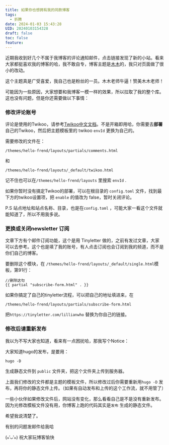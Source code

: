 ```yaml
---
title: 如果你也想拥有我的同款博客
tags:
  - 折腾
date: 2024-01-03 15:43:28
UID: 20240103154328
draft: false
toc: false
feature:
---
```


近期我收到好几个不属于我博客的评论通知邮件，点击链接发现了新的小站。看来大家都挺喜欢我的博客的哈，我不敢自专，博客主题是[木木](https://immmmm.com)的，我只对页面做了很小的改动。

这个主题真是广受喜爱，我自己也是粉丝的一员。木木老师牛逼！赞美木木老师！

可能因为一些原因，大家想要和我博客一模一样的效果，所以拉取了我的整个库。这也没有问题，但是你还需要做以下事情：
<!--more-->
### 修改评论账号

评论是使用的Twikoo，请参考[Twikoo中文文档](https://twikoo.js.org/)。不是开箱即用哈，你需要去**部署**自己的Twikoo，然后把主题模板里的 twikoo `envId` 更换为自己的。

需要修改的文件在：
```
/themes/hello-frend/layouts/partials/comments.html
```

和

```
/themes/hello-frend/layouts/_default/twikoo.html
```

记不住也可以在`/themes/hello-frend/layouts` 里搜索 `envId` .

如果你暂时没有搞定Twikoo的部署，可以在根目录的 `config.toml` 文件，找到最下方的twikoo设置项，把 `enable` 的值改为 false，暂时关闭评论。

P.S 站点地址和站点名称、目录，也是在`config.toml` ，可能大家一看这个文件就能知道了，所以不用我多说。
### 更换或关闭newsletter 订阅

文章下方有个邮件订阅功能，这个是用 Tinyletter 做的，之前有发过文章，大家可以去参考。这个也是填了我的账号，有人点击订阅也会订阅到我的频道，而不是你们自己的博客。

要删除这个模块，在 `/themes/hello-frend/layouts/_default/single.html`模板，第91行：
```
//删除这句
{{ partial "subscribe-form.html" . }}
```
如果你搞定了自己的tinyletter流程，可以把自己的地址填进来，在
```
/themes/hello-frend/layouts/partials/subscribe-form.html
```

把`https://tinyletter.com/lillianwho` 替换为你自己的链接。

### 修改后请重新发布
我以为不写大家也知道，看来有一点困扰哈，那我写个Notice：

大家知道hugo的发布，是要用：
```
hugo -D
```
生成静态文件到 `public` 文件夹，把这个文件夹上传到服务器。

上面我们修改的文件都是主题的模板文件，所以修改过后你需要重新用`hugo -D` 发布，再将你的静态文件上传。（如果有自动发布和上传的这个工作流，就不用管了）

一些小伙伴如果修改文件后，网站没有变化，那么看看自己是不是没有重新发布。因为光修改模板文件没有用，你博客上跑的代码其实是`发布` 生成的静态文件。

希望我说清楚了。

有别的问题发邮件给我哈

(๑′ᴗ‵๑)
祝大家玩博客愉快